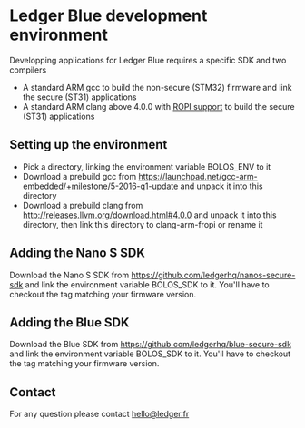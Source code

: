 # Ledger Blue development environment

Developping applications for Ledger Blue requires a specific SDK and two compilers

  - A standard ARM gcc to build the non-secure (STM32) firmware and link the secure (ST31) applications
  - A standard ARM clang above 4.0.0 with [ROPI support](http://infocenter.arm.com/help/index.jsp?topic=/com.arm.doc.dui0491i/CHDCDGGG.html) to build the secure (ST31) applications    

## Setting up the environment 

  - Pick a directory, linking the environment variable BOLOS_ENV to it
  - Download a prebuild gcc from https://launchpad.net/gcc-arm-embedded/+milestone/5-2016-q1-update and unpack it into this directory
  - Download a prebuild clang from http://releases.llvm.org/download.html#4.0.0 and unpack it into this directory, then link this directory to clang-arm-fropi or rename it

## Adding the Nano S SDK

Download the Nano S SDK from https://github.com/ledgerhq/nanos-secure-sdk and link the environment variable BOLOS_SDK to it. You'll have to checkout the tag matching your firmware version.

## Adding the Blue SDK

Download the Blue SDK from https://github.com/ledgerhq/blue-secure-sdk and link the environment variable BOLOS_SDK to it. You'll have to checkout the tag matching your firmware version.


## Contact 

For any question please contact hello@ledger.fr 


